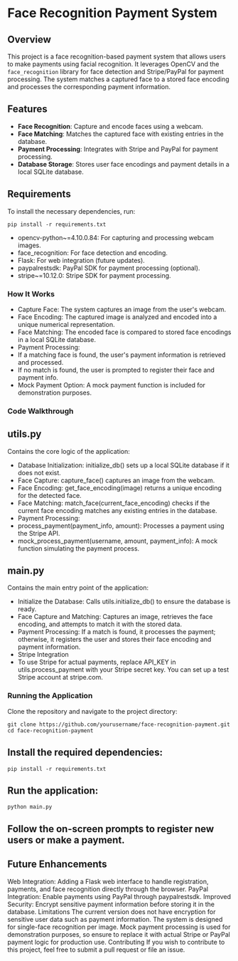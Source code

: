 # Face Recognition Payment System

## Overview

This project is a face recognition-based payment system that allows users to make payments using facial recognition. It leverages OpenCV and the `face_recognition` library for face detection and Stripe/PayPal for payment processing. The system matches a captured face to a stored face encoding and processes the corresponding payment information.

## Features

- **Face Recognition**: Capture and encode faces using a webcam.
- **Face Matching**: Matches the captured face with existing entries in the database.
- **Payment Processing**: Integrates with Stripe and PayPal for payment processing.
- **Database Storage**: Stores user face encodings and payment details in a local SQLite database.

## Requirements

To install the necessary dependencies, run:

```pip install -r requirements.txt```

- opencv-python~=4.10.0.84: For capturing and processing webcam images.
- face_recognition: For face detection and encoding.
- Flask: For web integration (future updates).
- paypalrestsdk: PayPal SDK for payment processing (optional).
- stripe~=10.12.0: Stripe SDK for payment processing.

### How It Works
- Capture Face: The system captures an image from the user's webcam.
- Face Encoding: The captured image is analyzed and encoded into a unique numerical representation.
- Face Matching: The encoded face is compared to stored face encodings in a local SQLite database.
- Payment Processing:
- If a matching face is found, the user's payment information is retrieved and processed.
- If no match is found, the user is prompted to register their face and payment info.
- Mock Payment Option: A mock payment function is included for demonstration purposes.

### Code Walkthrough
## utils.py
Contains the core logic of the application:

- Database Initialization: initialize_db() sets up a local SQLite database if it does not exist.
- Face Capture: capture_face() captures an image from the webcam.
- Face Encoding: get_face_encoding(image) returns a unique encoding for the detected face.
- Face Matching: match_face(current_face_encoding) checks if the current face encoding matches any existing entries in the database.
- Payment Processing:
- process_payment(payment_info, amount): Processes a payment using the Stripe API.
- mock_process_payment(username, amount, payment_info): A mock function simulating the payment process.

## main.py
Contains the main entry point of the application:

- Initialize the Database: Calls utils.initialize_db() to ensure the database is ready.
- Face Capture and Matching: Captures an image, retrieves the face encoding, and attempts to match it with the stored data.
- Payment Processing: If a match is found, it processes the payment; otherwise, it registers the user and stores their face encoding and payment information.
- Stripe Integration
- To use Stripe for actual payments, replace API_KEY in utils.process_payment with your Stripe secret key. You can set up a test Stripe account at stripe.com.

### Running the Application
Clone the repository and navigate to the project directory:

```git clone https://github.com/yourusername/face-recognition-payment.git```
```cd face-recognition-payment```

## Install the required dependencies:

```pip install -r requirements.txt```

## Run the application:

```python main.py```

## Follow the on-screen prompts to register new users or make a payment.

## Future Enhancements
Web Integration: Adding a Flask web interface to handle registration, payments, and face recognition directly through the browser.
PayPal Integration: Enable payments using PayPal through paypalrestsdk.
Improved Security: Encrypt sensitive payment information before storing it in the database.
Limitations
The current version does not have encryption for sensitive user data such as payment information.
The system is designed for single-face recognition per image.
Mock payment processing is used for demonstration purposes, so ensure to replace it with actual Stripe or PayPal payment logic for production use.
Contributing
If you wish to contribute to this project, feel free to submit a pull request or file an issue.
